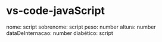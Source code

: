# vs-code-javaScript
nome: script
sobrenome: script
peso: number
altura: number
dataDeInternacao: number
diabético: script
